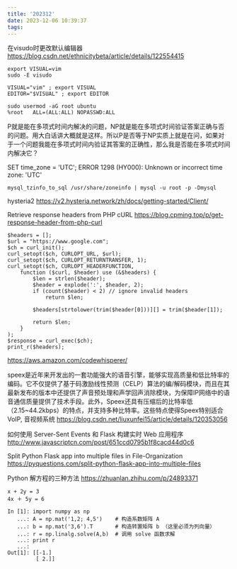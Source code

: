 ```yaml
---
title: '202312'
date: 2023-12-06 10:39:37
tags:
---
```


在visudo时更改默认编辑器
https://blog.csdn.net/ethnicitybeta/article/details/122554415

    export VISUAL=vim
    sudo -E visudo

    VISUAL="vim" ; export VISUAL
    EDITOR="$VISUAL" ; export EDITOR

    sudo usermod -aG root ubuntu
    %root   ALL=(ALL:ALL) NOPASSWD:ALL

P就是能在多项式时间内解决的问题，NP就是能在多项式时间验证答案正确与否的问题。用大白话讲大概就是这样。所以P是否等于NP实质上就是在问，如果对于一个问题我能在多项式时间内验证其答案的正确性，那么我是否能在多项式时间内解决它？

SET time_zone = 'UTC';
ERROR 1298 (HY000): Unknown or incorrect time zone: 'UTC'

    mysql_tzinfo_to_sql /usr/share/zoneinfo | mysql -u root -p -Dmysql

hysteria2
https://v2.hysteria.network/zh/docs/getting-started/Client/

Retrieve response headers from PHP cURL
https://blog.cpming.top/p/get-response-header-from-php-curl

    $headers = [];
    $url = "https://www.google.com";
    $ch = curl_init();
    curl_setopt($ch, CURLOPT_URL, $url);
    curl_setopt($ch, CURLOPT_RETURNTRANSFER, 1);
    curl_setopt($ch, CURLOPT_HEADERFUNCTION,
        function ($curl, $header) use (&$headers) {
            $len = strlen($header);
            $header = explode(':', $header, 2);
            if (count($header) < 2) // ignore invalid headers
                return $len;

            $headers[strtolower(trim($header[0]))][] = trim($header[1]);

            return $len;
        }
    );
    $response = curl_exec($ch);
    print_r($headers);

 https://aws.amazon.com/codewhisperer/


speex是近年来开发出的一套功能强大的语音引擎，能够实现高质量和低比特率的编码。它不仅提供了基于码激励线性预测（CELP）算法的编/解码模块，而且在其最新发布的版本中还提供了声音预处理和声学回声消除模块，为保障IP网络中的语音通信质量提供了技术手段。此外，Speex还具有压缩后的比特率低（2.15~44.2kbps）的特点，并支持多种比特率。这些特点使得Speex特别适合VoIP, 音视频系统
https://blog.csdn.net/liuxunfei15/article/details/120353056


如何使用 Server-Sent Events 和 Flask 构建实时 Web 应用程序
http://www.javascriptcn.com/post/651ccd0795b1f8cacd44d0c6

Split Python Flask app into multiple files in File-Organization
https://pyquestions.com/split-python-flask-app-into-multiple-files

Python 解方程的三种方法
https://zhuanlan.zhihu.com/p/24893371


    x + 2y = 3
    4x ＋ 5y = 6

    In [1]: import numpy as np
       ...: A = np.mat('1,2; 4,5')    # 构造系数矩阵 A
       ...: b = np.mat('3,6').T       # 构造转置矩阵 b （这里必须为列向量）
       ...: r = np.linalg.solve(A,b)  # 调用 solve 函数求解
       ...: print r
       ...:
    Out[1]: [[-1.]
             [ 2.]]
